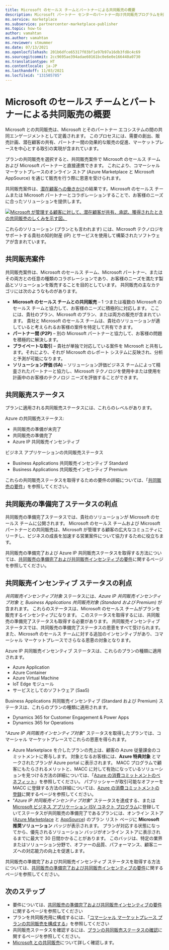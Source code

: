 ```yaml
---
title: Microsoft のセールス チームとパートナーによる共同販売の概要
description: Microsoft パートナー センターのパートナー向け共同販売プログラムを利用すると、巨大な顧客ベースを対象にして、新しい売上を生み出すことができます。
ms.service: marketplace
ms.subservice: partnercenter-marketplace-publisher
ms.topic: how-to
author: vamahtan
ms.author: vamahtan
ms.reviewer: stmummer
ms.date: 07/13/2021
ms.openlocfilehash: 201b6dfce65317f03bf1e97b97a16db3fd8c4c69
ms.sourcegitcommit: 2cc9695ae394adae60161bc0e6e0e166440a0730
ms.translationtype: HT
ms.contentlocale: ja-JP
ms.lasthandoff: 11/03/2021
ms.locfileid: "131505785"
---
```

# <a name="co-sell-with-microsoft-sales-teams-and-partners-overview"></a>Microsoft のセールス チームとパートナーによる共同販売の概要

Microsoft との共同販売は、Microsoft とそのパートナー エコシステムの間の共同エンゲージメントとして定義されます。 このプロセスには、需要の創出、販売計画、潜在顧客の共有、パートナー間の効果的な販売の促進、マーケットプレースを中心とする取引の実現が含まれています。

プランの共同販売を選択すると、共同販売案件で Microsoft のセールス チームおよび Microsoft パートナーと直接連携できます。 これにより、コマーシャル マーケットプレースのオンライン ストア (Azure Marketplace と Microsoft AppSource) を通じて販売を行う際に恩恵を受けられます。

共同販売案件は、[潜在顧客への働きかけ](./partner-center-portal/commercial-marketplace-get-customer-leads.md)の結果です。Microsoft のセールス チームまたは Microsoft パートナーとコラボレーションすることで、お客様のニーズに合ったソリューションを提供します。

[![Microsoft が管理する顧客に対して、潜在顧客が共有、承認、獲得されたときの共同販売のしくみを示す図。](./media/marketplace-publishers-guide/marketplace-co-sell-v2.png)](./media/marketplace-publishers-guide/marketplace-co-sell-v2.png#lightbox)

これらのソリューション (プランとも言われます) には、Microsoft テクノロジをサポートする貴社の知的財産 (IP) とサービスを使用して構築されたソフトウェアが含まれています。

## <a name="co-sell-opportunities"></a>共同販売案件

共同販売案件は、Microsoft のセールス チーム、Microsoft パートナー、またはその両方との任意の種類のコラボレーションであり、お客様のニーズを満たす製品とソリューションを販売することを目的としています。 共同販売の主なカテゴリには次のようなものがあります。

- **Microsoft のセールス チームとの共同販売** – 1 つまたは複数の Microsoft のセールス チームと協力して、お客様のニーズに積極的に対応します。 ここには、貴社のプラン、Microsoft のプラン、または両方の販売が含まれています。 貴社と Microsoft のセールス チームは、貴社のソリューションが適していると考えられるお客様の案件を特定して共有できます。
- **パートナー間 (P2P)** – 別の Microsoft パートナーと協力して、お客様の問題を積極的に解決します。
- **プライベートな取引** – 貴社が単独で対応している案件を Microsoft と共有します。それにより、それが Microsoft のレポート システムに反映され、分析と予測が可能になります。
- **ソリューション評価 (SA)** – ソリューション評価ビジネス チームによって精査されたパートナーと協力し、Microsoft テクノロジを使用中または使用を計画中のお客様のテクノロジ ニーズを評価することができます。

## <a name="co-sell-statuses"></a>共同販売ステータス

プランに適用される共同販売ステータスには、これらのレベルがあります。

Azure の共同販売ステータス:

- 共同販売の準備が未完了
- 共同販売の準備完了
- Azure IP 共同販売インセンティブ

ビジネス アプリケーションの共同販売ステータス
- Business Applications 共同販売インセンティブ Standard
- Business Applications 共同販売インセンティブ Premium  

これらの共同販売ステータスを取得するための要件の詳細については、「[共同販売の要件](co-sell-requirements.md)」を参照してください。

## <a name="benefits-of-co-sell-ready-status"></a>共同販売の準備完了ステータスの利点

共同販売の準備完了ステータスでは、貴社のソリューションが Microsoft のセールス チームに公開されます。 Microsoft のセールス チームおよび Microsoft パートナーとの共同販売は、Microsoft が管理する顧客の広大なコミュニティにリーチし、ビジネスの成長を加速する営業案件について協力するために役立ちます。

共同販売の準備完了および Azure IP 共同販売ステータスを取得する方法については、[共同販売の準備完了および共同販売インセンティブの要件](co-sell-requirements.md)に関するページを参照してください。

## <a name="benefits-of-co-sell-incentive-status"></a>共同販売インセンティブ ステータスの利点

_共同販売インセンティブ対象_ ステータスには、_Azure IP 共同販売インセンティブ対象_ と _Business Applications 共同販売対象 (Standard および Premium)_ が含まれます。 これらのステータスは、Microsoft のセールス チームがプランを販売するインセンティブになります。 このステータスを取得するには、共同販売の準備完了ステータスも取得する必要があります。 共同販売インセンティブ ステータスでは、共同販売の準備完了ステータスの恩恵をすべて受けられます。また、Microsoft のセールス チームに対する追加のインセンティブがあり、コマーシャル マーケットプレースでさらなる恩恵の対象となります。

Azure IP 共同販売インセンティブ ステータスは、これらのプランの種類に適用されます。

- Azure Application
- Azure Container
- Azure Virtual Machine
- IoT Edge モジュール
- サービスとしてのソフトウェア (SaaS)

Business Applications 共同販売インセンティブ (Standard および Premium) ステータスは、これらのプランの種類に適用されます。

- Dynamics 365 for Customer Engagement & Power Apps
- Dynamics 365 for Operations

"_Azure IP 共同販売インセンティブ対象_" ステータスを取得したプランでは、コマーシャル マーケットプレースでこれらの恩恵を得られます。

- Azure Marketplace を介したプランの売上は、顧客の Azure 従量課金のコミットメントに寄与します。 対象となるお客様には、**Azure 特典対象** とマークされたプランが Azure portal に表示されます。 MACC プログラムで顧客にもたらされるメリットと、MACC に対して有効になっているソリューションを見つける方法の詳細については、「[Azure の消費コミットメントのベネフィット](/marketplace/azure-consumption-commitment-benefit)」を参照してください。 パブリッシャーが取引可能なオファーを MACC に登録する方法の詳細については、[Azure の消費コミットメントの登録](azure-consumption-commitment-enrollment.md)に関するページを参照してください。
- "_Azure IP 共同販売インセンティブ対象_" ステータスを達成する、または [Microsoft ビジネス アプリケーション ISV コネクト プログラム](business-applications-isv-program.md)に登録していてステータスが共同販売の準備完了であるプランには、オンライン ストア ([Azure Marketplace](https://azuremarketplace.microsoft.com/) と [AppSource](https://appsource.microsoft.com/)) のプラン リスト ページに **Microsoft 推奨ソリューション** バッジが表示されます。  プランが対応する状態になってから、優先されるソリューション バッジがオンライン ストアに表示されるまでに最大で 30 日間かかることがあります。 このバッジは、特定の業界またはソリューション分野で、オファーの品質、パフォーマンス、顧客ニーズへの対応能力の向上を促進します。

共同販売の準備完了および共同販売インセンティブ ステータスを取得する方法については、[共同販売の準備完了および共同販売インセンティブの要件](co-sell-requirements.md)に関するページを参照してください。

## <a name="next-steps"></a>次のステップ

- 要件については、[共同販売の準備完了および共同販売インセンティブの要件](co-sell-requirements.md)に関するページを参照してください
- プランを共同販売用に構成するには、「[コマーシャル マーケットプレース プランの共同販売を構成する](co-sell-configure.md)」を参照してください
- 共同販売ステータスを確認するには、[プランの共同販売ステータスの確認](co-sell-status.md)に関するページを参照してください。
- [Microsoft との共同販売](https://partner.microsoft.com/membership/sell-with-microsoft)について詳しく確認します。
